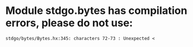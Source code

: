 # Module stdgo.bytes has compilation errors, please do not use:
```
stdgo/bytes/Bytes.hx:345: characters 72-73 : Unexpected <

```

